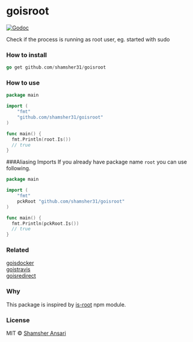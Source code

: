 # goisroot

[![Godoc](http://img.shields.io/badge/godoc-reference-blue.svg?style=flat)](https://godoc.org/github.com/shamsher31/goisroot)

Check if the process is running as root user, eg. started with sudo

### How to install
```go
go get github.com/shamsher31/goisroot
```

### How to use
```go
package main

import (
	"fmt"
	"github.com/shamsher31/goisroot"
)

func main() {
  fmt.Println(root.Is())
  // true
}

```
###Aliasing Imports
If you already have package name ```root``` you can use following.
```go
package main

import (
	"fmt"
	pckRoot "github.com/shamsher31/goisroot"
)

func main() {
  fmt.Println(pckRoot.Is())
  // true
}
```

### Related
[goisdocker](https://github.com/shamsher31/goisdocker)<br>
[goistravis](https://github.com/shamsher31/goistravis)<br>
[goisredirect](https://github.com/shamsher31/goisredirect)<br>

### Why
This package is inspired by [is-root](https://www.npmjs.com/package/is-root) npm module.

### License
MIT © [Shamsher Ansari](https://github.com/shamsher31)
